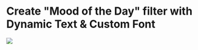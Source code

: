 # Create "Mood of the Day" filter with Dynamic Text & Custom Font

<img src="https://github.com/marudesignstudio/Dynamic-text-and-custom-font/blob/master/Cover-tut.jpg">
